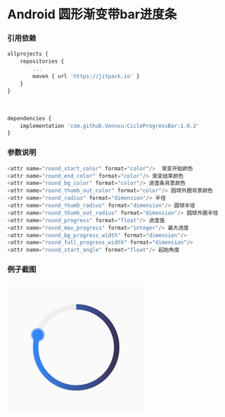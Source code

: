 # Android 圆形渐变带bar进度条


### 引用依赖

```javascript
allprojects {
	repositories {
		...
		maven { url 'https://jitpack.io' }
	}
}
```


​	
```javascript
dependencies {
	implementation 'com.github.Vennxu:CicleProgressBar:1.0.2'
}
```

### 参数说明

```java
<attr name="round_start_color" format="color"/>  渐变开始颜色
<attr name="round_end_color" format="color"/> 渐变结束颜色
<attr name="round_bg_color" format="color"/> 进度条背景颜色
<attr name="round_thumb_out_color" format="color"/> 圆球外圈背景颜色
<attr name="round_radius" format="dimension"/> 半径
<attr name="round_thumb_radius" format="dimension"/> 圆球半径
<attr name="round_thumb_out_radius" format="dimension"/> 圆球外圈半径
<attr name="round_progress" format="float"/> 进度值
<attr name="round_max_progress" format="integer"/> 最大进度
<attr name="round_bg_progress_width" format="dimension"/> 
<attr name="round_full_progress_width" format="dimension"/>
<attr name="round_start_angle" format="float"/> 起始角度
```

### 例子截图

![image](https://raw.githubusercontent.com/Vennxu/CicleProgressBar/master/img/1.png)
